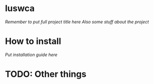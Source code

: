 # luswca
*Remember to put full project title here
Also some stuff about the project*

# How to install
*Put installation guide here*

# TODO: Other things
